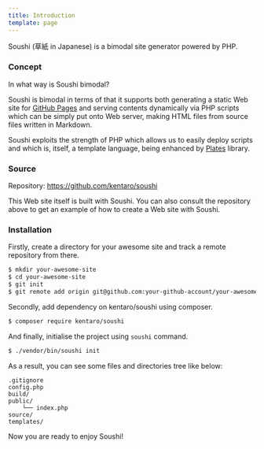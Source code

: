 ```yaml
---
title: Introduction
template: page
---
```


Soushi (草紙 in Japanese) is a bimodal site generator powered by PHP.

### Concept

In what way is Soushi bimodal?

Soushi is bimodal in terms of that it supports both generating a static Web site for [GitHub Pages](https://pages.github.com/) and serving contents dynamically via PHP scripts which can be simply put onto Web server, making HTML files from source files written in Markdown.

Soushi exploits the strength of PHP which allows us to easily deploy scripts and which is, itself, a template language, being enhanced by [Plates](http://platesphp.com/) library.

### Source

Repository: https://github.com/kentaro/soushi

This Web site itself is built with Soushi. You can also consult the repository above to get an example of how to create a Web site with Soushi.

### Installation

Firstly, create a directory for your awesome site and track a remote repository from there.

```sh
$ mkdir your-awesome-site
$ cd your-awesome-site
$ git init
$ git remote add origin git@github.com:your-github-account/your-awesome-site.git
```

Secondly, add dependency on kentaro/soushi using composer.

```sh
$ composer require kentaro/soushi
```

And finally, initialise the project using `soushi` command.

```sh
$ ./vendor/bin/soushi init
```

As a result, you can see some files and directories tree like below:

```
.gitignore
config.php
build/
public/
    └── index.php
source/
templates/
```

Now you are ready to enjoy Soushi!

